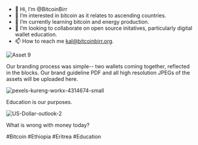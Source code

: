 - 👋 Hi, I’m @BitcoinBirr
- 👀 I’m interested in bitcoin as it relates to ascending countries.
- 🌱 I’m currently learning bitcoin and energy production.
- 💞️ I’m looking to collaborate on open source initatives, particularly digital wallet education.
- 📫 How to reach me kal@bitcoinbirr.org.

![Asset 9](https://user-images.githubusercontent.com/87287532/125218344-600fa600-e288-11eb-956a-9d15511b5558.png)

Our branding process was simple-- two wallets coming together, reflected in the blocks. Our brand guideline PDF and all high resolution JPEGs of the assets will be uploaded here.

![pexels-kureng-workx-4314674-small](https://user-images.githubusercontent.com/87287532/125218601-f5ab3580-e288-11eb-928c-dbfd63c546d7.jpg)

Education is our purposes. 

![US-Dollar-outlook-2](https://user-images.githubusercontent.com/87287532/125218502-b7ae1180-e288-11eb-87ee-a6448fce21a1.jpeg)

What is wrong with money today?

#Bitcoin
#Ethiopia
#Eritrea
#Education

<!---
BitcoinBirr/BitcoinBirr is a ✨ special ✨ repository because its `README.md` (this file) appears on your GitHub profile.
You can click the Preview link to take a look at your changes.
--->
